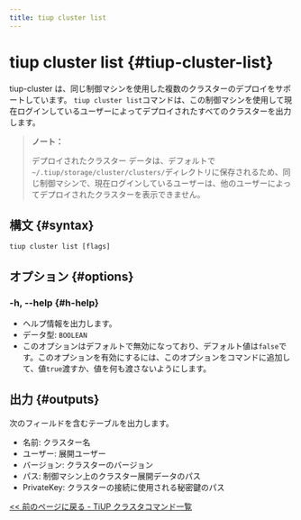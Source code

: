 ```yaml
---
title: tiup cluster list
---
```


# tiup cluster list {#tiup-cluster-list}

tiup-cluster は、同じ制御マシンを使用した複数のクラスターのデプロイをサポートしています。 `tiup cluster list`コマンドは、この制御マシンを使用して現在ログインしているユーザーによってデプロイされたすべてのクラスターを出力します。

> **ノート：**
>
> デプロイされたクラスター データは、デフォルトで`~/.tiup/storage/cluster/clusters/`ディレクトリに保存されるため、同じ制御マシンで、現在ログインしているユーザーは、他のユーザーによってデプロイされたクラスターを表示できません。

## 構文 {#syntax}

```shell
tiup cluster list [flags]
```

## オプション {#options}

### -h, --help {#h-help}

-   ヘルプ情報を出力します。
-   データ型: `BOOLEAN`
-   このオプションはデフォルトで無効になっており、デフォルト値は`false`です。このオプションを有効にするには、このオプションをコマンドに追加して、値`true`渡すか、値を何も渡さないようにします。

## 出力 {#outputs}

次のフィールドを含むテーブルを出力します。

-   名前: クラスター名
-   ユーザー: 展開ユーザー
-   バージョン: クラスターのバージョン
-   パス: 制御マシン上のクラスター展開データのパス
-   PrivateKey: クラスターの接続に使用される秘密鍵のパス

[&lt;&lt; 前のページに戻る - TiUP クラスタコマンド一覧](/tiup/tiup-component-cluster.md#command-list)
